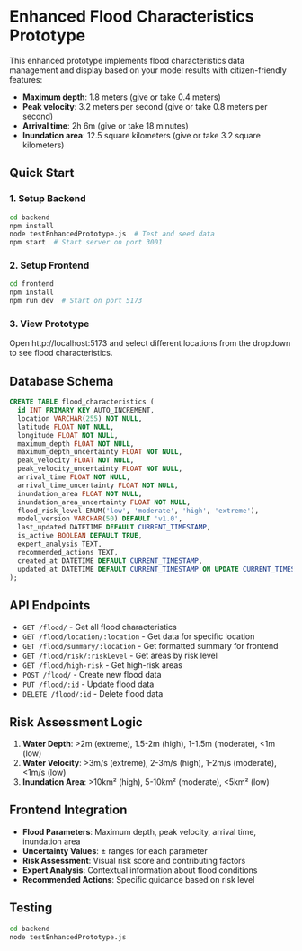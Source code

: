 # Enhanced Flood Characteristics Prototype

This enhanced prototype implements flood characteristics data management and display based on your model results with citizen-friendly features:

- **Maximum depth**: 1.8 meters (give or take 0.4 meters)
- **Peak velocity**: 3.2 meters per second (give or take 0.8 meters per second)
- **Arrival time**: 2h 6m (give or take 18 minutes)
- **Inundation area**: 12.5 square kilometers (give or take 3.2 square kilometers)

## Quick Start

### 1. Setup Backend
```bash
cd backend
npm install
node testEnhancedPrototype.js  # Test and seed data
npm start  # Start server on port 3001
```

### 2. Setup Frontend
```bash
cd frontend
npm install
npm run dev  # Start on port 5173
```

### 3. View Prototype
Open http://localhost:5173 and select different locations from the dropdown to see flood characteristics.

## Database Schema

```sql
CREATE TABLE flood_characteristics (
  id INT PRIMARY KEY AUTO_INCREMENT,
  location VARCHAR(255) NOT NULL,
  latitude FLOAT NOT NULL,
  longitude FLOAT NOT NULL,
  maximum_depth FLOAT NOT NULL,
  maximum_depth_uncertainty FLOAT NOT NULL,
  peak_velocity FLOAT NOT NULL,
  peak_velocity_uncertainty FLOAT NOT NULL,
  arrival_time FLOAT NOT NULL,
  arrival_time_uncertainty FLOAT NOT NULL,
  inundation_area FLOAT NOT NULL,
  inundation_area_uncertainty FLOAT NOT NULL,
  flood_risk_level ENUM('low', 'moderate', 'high', 'extreme'),
  model_version VARCHAR(50) DEFAULT 'v1.0',
  last_updated DATETIME DEFAULT CURRENT_TIMESTAMP,
  is_active BOOLEAN DEFAULT TRUE,
  expert_analysis TEXT,
  recommended_actions TEXT,
  created_at DATETIME DEFAULT CURRENT_TIMESTAMP,
  updated_at DATETIME DEFAULT CURRENT_TIMESTAMP ON UPDATE CURRENT_TIMESTAMP
);
```

## API Endpoints

- `GET /flood/` - Get all flood characteristics
- `GET /flood/location/:location` - Get data for specific location
- `GET /flood/summary/:location` - Get formatted summary for frontend
- `GET /flood/risk/:riskLevel` - Get areas by risk level
- `GET /flood/high-risk` - Get high-risk areas
- `POST /flood/` - Create new flood data
- `PUT /flood/:id` - Update flood data
- `DELETE /flood/:id` - Delete flood data

## Risk Assessment Logic

1. **Water Depth**: >2m (extreme), 1.5-2m (high), 1-1.5m (moderate), <1m (low)
2. **Water Velocity**: >3m/s (extreme), 2-3m/s (high), 1-2m/s (moderate), <1m/s (low)
3. **Inundation Area**: >10km² (high), 5-10km² (moderate), <5km² (low)

## Frontend Integration

- **Flood Parameters**: Maximum depth, peak velocity, arrival time, inundation area
- **Uncertainty Values**: ± ranges for each parameter
- **Risk Assessment**: Visual risk score and contributing factors
- **Expert Analysis**: Contextual information about flood conditions
- **Recommended Actions**: Specific guidance based on risk level

## Testing

```bash
cd backend
node testEnhancedPrototype.js
```

